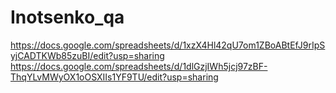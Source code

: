 # Inotsenko_qa
https://docs.google.com/spreadsheets/d/1xzX4Hl42qU7om1ZBoABtEfJ9rIpSyjCADTKWb85zuBI/edit?usp=sharing
https://docs.google.com/spreadsheets/d/1dlGzjIWh5jcj97zBF-ThqYLvMWyOX1oOSXIIs1YF9TU/edit?usp=sharing